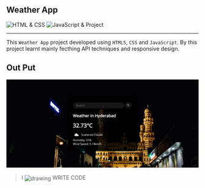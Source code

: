 ## Weather App
![HTML & CSS](https://img.shields.io/badge/HTML5-CSS-orange)
![JavaScript & Project ](https://img.shields.io/badge/JavaScript-Project-9cf)

---
This `Weather App` project developed using `HTML5`, `CSS` and `JavaScript`. By this project learnt mainly fecthing API techniques and responsive design.
## Out Put

![ProjectThumnail](/images/Capture4.PNG)



>I <img align="center" src="https://cdn0.iconfinder.com/data/icons/small-n-flat/24/678087-heart-256.png" alt="drawing" style="width:17px;"/> WRITE CODE